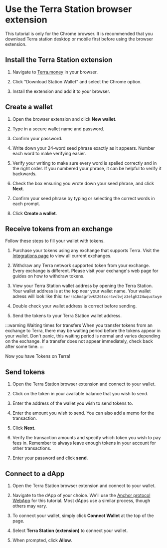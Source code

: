 # Use the Terra Station browser extension

This tutorial is only for the Chrome browser. It is recommended that you download Terra station desktop or mobile first before using the browser extension.

## Install the Terra Station extension

1. Navigate to [Terra.money](https://www.terra.money/) in your browser.

2. Click "Download Station Wallet" and select the Chrome option.

3. Install the extension and add it to your browser.

## Create a wallet

1. Open the browser extension and click **New wallet**.

2. Type in a secure wallet name and password.

3. Confirm your password.

4. Write down your 24-word seed phrase exactly as it appears. Number each word to make verifying easier.

5. Verify your writing to make sure every word is spelled correctly and in the right order. If you numbered your phrase, it can be helpful to verify it backwards.

5. Check the box ensuring you wrote down your seed phrase, and click **Next**.

6. Confirm your seed phrase by typing or selecting the correct words in each prompt.

7. Click **Create a wallet**.

## Receive tokens from an exchange

Follow these steps to fill your wallet with tokens.

1. Purchase your tokens using any exchange that supports Terra. Visit the [Integrations page](https://docs.terra.money/Reference/integrations.html#exchanges) to view all current exchanges.

2. Withdraw any Terra network supported token from your exchange. Every exchange is different. Please visit your exchange's web page for guides on how to withdraw tokens.

3. View your Terra Station wallet address by opening the Terra Station. Your wallet address is at the top near your wallet name. Your wallet adress will look like this: `terra1hm4grlwkt26tccr4vclwjz3elgh224wquctwye`

4. Double check your wallet address is correct before sending.

5. Send the tokens to your Terra Station wallet address.

:::warning Waiting times for transfers
When you transfer tokens from an exchange to Terra, there may be waiting period before the tokens appear in your wallet. Don't panic, this waiting period is normal and varies depending on the exchange. If a transfer does not appear immediately, check back after some time.
:::

Now you have Tokens on Terra!

## Send tokens

1. Open the Terra Station browser extension and connect to your wallet.

2. Click on the token in your available balance that you wish to send.

3. Enter the address of the wallet you wish to send tokens to.

4. Enter the amount you wish to send. You can also add a memo for the transaction.

5. Click **Next**.

6. Verify the transaction amounts and specify which token you wish to pay fees in. Remember to always leave enough tokens in your account for other transactions.

7.  Enter your password and click **send**.

## Connect to a dApp

1. Open the Terra Station browser extension and connect to your wallet.

2. Navigate to the dApp of your choice. We'll use the [Anchor protocol WebApp](https://app.anchorprotocol.com/) for this tutorial. Most dApps use a similar process, though others may vary.

3. To connect your wallet, simply click **Connect Wallet** at the top of the page.

4. Select **Terra Station (extension)** to connect your wallet.  

5. When prompted, click **Allow**.
